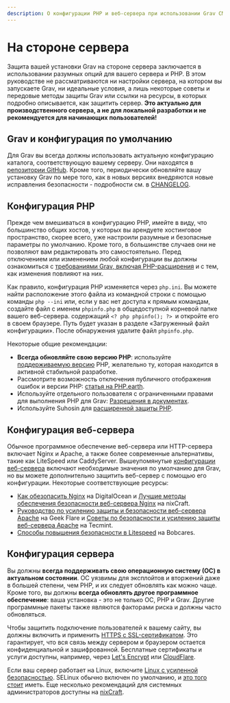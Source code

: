 ```yaml
---
description: О конфигурации PHP и веб-сервера при использовании Grav CMS.
---
```


# На стороне сервера

Защита вашей установки Grav на стороне сервера заключается в использовании разумных опций для вашего сервера и PHP. В этом руководстве не рассматриваются ни настройки сервера, на котором вы запускаете Grav, ни идеальные условия, а лишь некоторые советы и передовые методы защиты Grav или ссылки на ресурсы, в которых подробно описывается, как защитить сервер. **Это актуально для производственного сервера, а не для локальной разработки и не рекомендуется для начинающих пользователей!**

## Grav и конфигурация по умолчанию

Для Grav вы всегда должны использовать актуальную конфигурацию каталога, соответствующую вашему серверу. Они находятся в [репозитории GitHub](https://github.com/getgrav/grav/tree/develop/webserver-configs). Кроме того, периодически обновляйте вашу установку Grav по мере того, как в новых версиях внедряются новые исправления безопасности - подробности см. в [CHANGELOG](https://github.com/getgrav/grav/blob/develop/CHANGELOG.md).

## Конфигурация PHP

Прежде чем вмешиваться в конфигурацию PHP, имейте в виду, что большинство общих хостов, у которых вы арендуете хостинговое пространство, скорее всего, уже настроили разумные и безопасные параметры по умолчанию. Кроме того, в большинстве случаев они не позволяют вам редактировать это самостоятельно. Перед отключением или изменением любой конфигурации вы должны ознакомиться с [требованиями Grav, включая PHP-расширения](https://github.com/getgrav/grav/blob/develop/composer.json) и с тем, как изменения повлияют на них.

Как правило, конфигурация PHP изменяется через `php.ini`. Вы можете найти расположение этого файла из командной строки с помощью команды `php --ini` или, если у вас нет доступа к прямым командам, создайте файл с именем `phpinfo.php` в общедоступной корневой папке вашего веб-сервера. содержащий `<? php phpinfo(); ?> `и откройте его в своем браузере. Путь будет указан в разделе «Загруженный файл конфигурации». После обнаружения удалите файл `phpinfo.php`.

Некоторые общие рекомендации:

- **Всегда обновляйте свою версию PHP**: используйте [поддерживаемую версию](https://php.net/supported-versions.php) PHP, желательно ту, которая находится в активной стабильной разработке.
- Рассмотрите возможность отключения публичного отображения ошибок и версии PHP: [статья на PHP.earth](https://docs.php.earth/security/intro/#php-configuration).
- Используйте отдельного пользователя с ограниченными правами для выполнения PHP для Grav: [Разрешения в документах](/troubleshooting/permissions).
- Используйте Suhosin для [расширенной защиты PHP](https://suhosin.org/stories/feature-list.html).

## Конфигурация веб-сервера

Обычное программное обеспечение веб-сервера или HTTP-сервера включает Nginx и Apache, а также более современные альтернативы, такие как LiteSpeed ​​или CaddyServer. Вышеупомянутые [конфигурации веб-сервера](https://github.com/getgrav/grav/tree/develop/webserver-configs) включают необходимые значения по умолчанию для Grav, но вы можете дополнительно защитить веб-сервер с помощью его конфигурации. Некоторые соответствующие ресурсы:

- [Как обезопасить Nginx](https://www.digitalocean.com/community/tutorials/how-to-secure-nginx-on-ubuntu-14-04) на DigitalOcean и [Лучшие методы обеспечения безопасности веб-сервера Nginx](https://www.cyberciti.biz/tips/linux-unix-bsd-nginx-webserver-security.html) на nixCraft.
- [Руководство по усилению защиты и безопасности веб-сервера Apache](https://geekflare.com/apache-web-server-hardening-security/) на Geek Flare и [Советы по безопасности и усилению защиты веб-сервера Apache](https://www.tecmint.com/apache-security-tips/) на Tecmint.
- [Способы повышения безопасности в Litespeed](https://bobcares.com/blog/ways-of-improving-security-in-litespeed/) на Bobcares.

## Конфигурация сервера

Вы должны **всегда поддерживать свою операционную систему (ОС) в актуальном состоянии**. ОС уязвимы для эксплойтов и вторжений даже в большей степени, чем PHP, и их следует обновлять как можно чаще. Кроме того, вы должны **всегда обновлять другое программное обеспечение**: ваша установка - это не только ОС, PHP и Grav. Другие программные пакеты также являются факторами риска и должны часто обновляться.

Чтобы защитить подключение пользователей к вашему сайту, вы должны включить и применить [HTTPS с SSL-сертификатом](https://php.earth/doc/security/ssl). Это гарантирует, что вся связь между сервером и браузером остается конфиденциальной и зашифрованной. Бесплатные сертификаты и услуги доступны, например, через [Let's Encrypt](https://letsencrypt.org/about/) или [CloudFlare](https://www.cloudflare.com/ssl/).

Если ваш сервер работает на Linux, включите [Linux с усиленной безопасностью](https://selinuxproject.org/page/Main_Page). SELinux обычно включен по умолчанию, и [это того стоит](https://www.computerworld.com/article/2717423/security/why-selinux-is-more-work--but-well-worth-the-Trouble.html) иметь. Еще несколько рекомендаций для системных администраторов доступны на [nixCraft](https://www.cyberciti.biz/tips/php-security-best-practices-tutorial.html).
